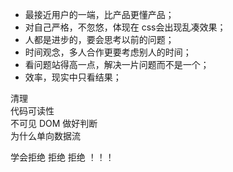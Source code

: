 
- 最接近用户的一端，比产品更懂产品；
- 对自己严格，不忽悠，体现在 css会出现乱凑效果；
- 人都是进步的，要会思考以前的问题；
- 时间观念，多人合作更要考虑别人的时间；
- 看问题站得高一点，解决一片问题而不是一个；
- 效率，现实中只看结果；


清理  
代码可读性  
不可见 DOM 做好判断  
为什么单向数据流  

学会拒绝 拒绝 拒绝 ！！！
